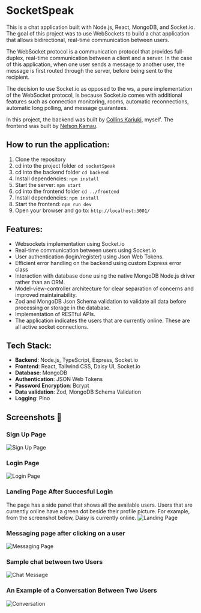# SocketSpeak

This is a chat application built with Node.js, React, MongoDB, and Socket.io. The goal of this project was to use WebSockets to build a chat application that allows bidirectional, real-time communication between users.

The WebSocket protocol is a communication protocol that provides full-duplex, real-time communication between a client and a server. In the case of this application, when one user sends a message to another user, the message is first routed through the server, before being sent to the recipient.

The decision to use Socket.io as opposed to the ws, a pure implementation of the WebSocket protocol, is because Socket.io comes with additional features such as connection monitoring, rooms, automatic reconnections, automatic long polling, and message guarantees.

In this project, the backend was built by [Collins Kariuki](https://github.com/ColloKaris), myself. The frontend was built by [Nelson Kamau](https://github.com/NellitG).

## How to run the application:

1. Clone the repository
2. cd into the project folder `cd socketSpeak`
3. cd into the backend folder `cd backend`
4. Install dependencies: `npm install`
5. Start the server: `npm start`
6. cd into the frontend folder `cd ../frontend`
7. Install dependencies: `npm install`
8. Start the frontend: `npm run dev`
9. Open your browser and go to: `http://localhost:3001/`

## Features:

- Websockets implementation using Socket.io
- Real-time communication between users using Socket.io
- User authentication (login/register) using Json Web Tokens.
- Efficient error handling on the backend using custom Express error class
- Interaction with database done using the native MongoDB Node.js driver rather than an ORM.
- Model-view-controller architecture for clear separation of concerns and improved maintainability.
- Zod and MongoDB Json Schema validation to validate all data before processing or storage in the database.
- Implementation of RESTful APIs.
- The application indicates the users that are currently online. These are all active socket connections.

## Tech Stack:

- **Backend**: Node.js, TypeScript, Express, Socket.io
- **Frontend**: React, Tailwind CSS, Daisy UI, Socket.io
- **Database**: MongoDB
- **Authentication**: JSON Web Tokens
- **Password Encryption**: Bcrypt
- **Data validation**: Zod, MongoDB Schema Validation
- **Logging**: Pino

## Screenshots 📸
### Sign Up Page
![Sign Up Page](https://res.cloudinary.com/dvmtn1i7u/image/upload/v1738235176/SignupPag_zuiait.png)

### Login Page
![Login Page](https://res.cloudinary.com/dvmtn1i7u/image/upload/v1738235244/loginPage_m7twum.png)

### Landing Page After Succesful Login
The page has a side panel that shows all the available users. Users that are currently online have a green dot beside their profile picture. For example, from the screenshot below, Daisy is currently online.
![Landing Page](https://res.cloudinary.com/dvmtn1i7u/image/upload/v1738235347/LandingAfterLogin_t4l16s.png)

### Messaging page after clicking on a user
![Messaging Page](https://res.cloudinary.com/dvmtn1i7u/image/upload/v1738235688/SelectUserToChat_fgl9wx.png)

### Sample chat between two Users
![Chat Message](https://res.cloudinary.com/dvmtn1i7u/image/upload/v1738235915/sampleTexting_xoj7qe.png)

### An Example of a Conversation Between Two Users
![Conversation](https://res.cloudinary.com/dvmtn1i7u/image/upload/v1738236137/sampleConversation_fui5fg.png)